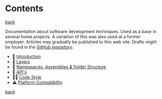 Contents 
========

[back](https://jjvanzon.github.io/)

Documentation about software development techniques. Used as a base in several home projects. A variation of this was also used at a former employer. Articles may gradually be published to this web site. Drafts might be found in the [GitHub repository](https://github.com/jjvanzon/JJs-Reference-Architecture).  

- 📢 [Introduction](introduction.md)
- 🧅 [Layers](layers.md)
- 🍱 [Namespaces, Assemblies & Folder Structure](namespaces-assemblies-and-folder-structure.md)
- 🎁 [API's](apis.md)
- 👨‍💻 [Code Style](code-style.md)
- ⚠ [Platform Compatibility](misc-docs/platform-compatibility.md)

[back](https://jjvanzon.github.io/)
